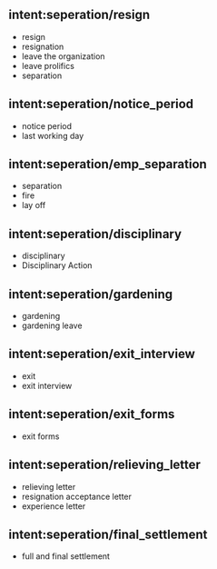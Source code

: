 ## intent:seperation/resign
- resign
- resignation
- leave the organization
- leave prolifics
- separation

## intent:seperation/notice_period
- notice period
- last working day

## intent:seperation/emp_separation
- separation
- fire
- lay off

## intent:seperation/disciplinary
- disciplinary
- Disciplinary Action

## intent:seperation/gardening
- gardening
- gardening leave

## intent:seperation/exit_interview
- exit
- exit interview

## intent:seperation/exit_forms
- exit forms

## intent:seperation/relieving_letter
- relieving letter
- resignation acceptance letter
- experience letter

## intent:seperation/final_settlement
- full and final settlement